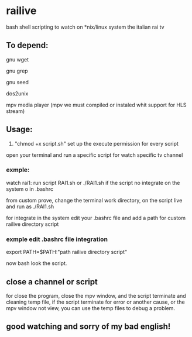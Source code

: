 # railive
bash shell scripting to watch on *nix/linux  system the italian rai tv 

##  To depend:

gnu wget

gnu grep

gnu seed

dos2unix

mpv media player (mpv we must compiled or instaled whit support for HLS stream)

## Usage:
1) "chmod +x script.sh"  set up the execute permission for every script

open your terminal and run a  specific script for watch specific tv channel

### exmple:
watch rai1: run script RAI1.sh or ./RAI1.sh if the script no integrate on the system o in .bashrc

from custom prove, change the terminal work directory, on the script live and run as ./RAI1.sh

for integrate  in the system edit your .bashrc file and add a path for  custom  railive directory script

### exmple edit .bashrc  file integration 

export PATH=$PATH:"path railive directory script"


now bash look the script. 

## close a channel or script

for close the program, close  the mpv window, and the script terminate and cleaning temp file, if the script  terminate for error or another cause, or the mpv window not view, you can use the temp files to debug a problem.

## good watching and sorry of my bad english!

